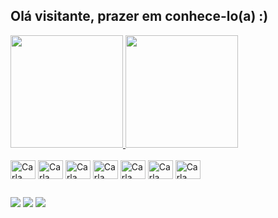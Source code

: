 ## Olá visitante, prazer em conhece-lo(a) :)

<div>
 <a href="https://github.com/carlafranchi01">
<img height="180em" src="https://github-readme-stats.vercel.app/api?username=carlafranchi01&show_icons=true&theme=synthwave"/>
<img height="180em" src="https://github-readme-stats.vercel.app/api/top-langs/?username=carlafranchi01&layout=compact&theme=synthwave"/>
</div>
 
 <div style="display: inline-block"><br>
  <img align="center" alt="Carla" height="30" width="40" src="https://cdn.jsdelivr.net/gh/devicons/devicon/icons/html5/html5-original-wordmark.svg">
   <img align="center" alt="Carla" height="30" width="40" src="https://cdn.jsdelivr.net/gh/devicons/devicon/icons/css3/css3-original-wordmark.svg">
   <img align="center" alt="Carla" height="30" width="40" src="https://cdn.jsdelivr.net/gh/devicons/devicon/icons/javascript/javascript-original.svg">
   <img align="center" alt="Carla" height="30" width="40" src="https://cdn.jsdelivr.net/gh/devicons/devicon/icons/sass/sass-original.svg">
   <img align="center" alt="Carla" height="30" width="40" src="https://cdn.jsdelivr.net/gh/devicons/devicon/icons/bootstrap/bootstrap-plain.svg">
   <img align="center" alt="Carla" height="30" width="40" src="https://cdn.jsdelivr.net/gh/devicons/devicon/icons/react/react-original.svg">
   <img align="center" alt="Carla" height="30" width="40" src="https://cdn.jsdelivr.net/gh/devicons/devicon/icons/java/java-original.svg">
  
 </div>
 
 ##
 
 <div>
  <a href="https://instagram.com/carlafranchi_" target="_blank"><img src="https://img.shields.io/badge/Instagram-E4405F?style=for-the-badge&logo=instagram&logoColor=white" target="_blank"></a>
  <a href="https://www.linkedin.com/in/carla-f-966458187/" target="_blank"><img src="https://img.shields.io/badge/LinkedIn-0077B5?style=for-the-badge&logo=linkedin&logoColor=white" target="_blank"></a>
  <a href="https://github.com/carlafranchi01" target="_blank"><img src="https://img.shields.io/badge/GitHub-100000?style=for-the-badge&logo=github&logoColor=white"></a>
 </div>
 
